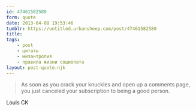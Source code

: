 ```yaml
---
id: 47461582580
form: quote
date: 2013-04-08 19:53:46
tumblr: https://untitled.urbansheep.com/post/47461582580
title: 
tags:
    - post
    - цитаты
    - мизантропия
    - правила жизни социопата
layout: post-quote.njk
---
```


<blockquote>
As soon as you crack your knuckles and open up a comments page, you just canceled your subscription to being a good person.
</blockquote>

Louis CK

